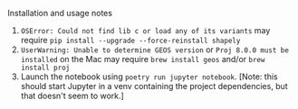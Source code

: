 Installation and usage notes

1. `OSError: Could not find lib c or load any of its variants` may require `pip install --upgrade --force-reinstall shapely`
2. `UserWarning: Unable to determine GEOS version` or `Proj 8.0.0 must be installed` on the Mac may require `brew install geos` and/or `brew install proj`
3. Launch the notebook using `poetry run jupyter notebook`. [Note: this should start Jupyter in a venv containing the project dependencies, but that doesn't seem to work.]
